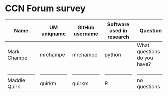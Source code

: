 
# CCN Forum survey 

| Name  | UM uniqname | GitHub username | Software used in research | Question
| ------------- | ------------- | ------------- | ------------- | ------------- |
| Mark Champe  | mrchampe | mrchampe | python | What questions do you have? |
| ____________  | ____________  | ____________  | ____________ | ____________ |
| Maddie Quirk  | quirkm | quirkm | R | no questions | 
